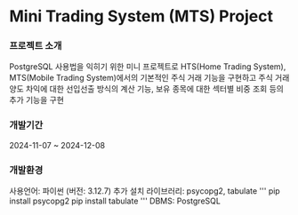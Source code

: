 # Mini Trading System (MTS) Project

### 프로젝트 소개
PostgreSQL 사용법을 익히기 위한 미니 프로젝트로
HTS(Home Trading System), MTS(Mobile Trading System)에서의 기본적인 주식 거래 기능을 구현하고
주식 거래 양도 차익에 대한 선입선출 방식의 계산 기능, 보유 종목에 대한 섹터별 비중 조회 등의 추가 기능을 구현

### 개발기간
2024-11-07 ~ 2024-12-08

### 개발환경
사용언어: 파이썬 (버전: 3.12.7)
추가 설치 라이브러리: psycopg2, tabulate
'''
pip install psycopg2
pip install tabulate
'''
DBMS: PostgreSQL